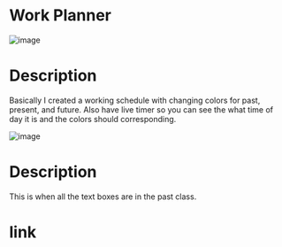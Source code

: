 # Work Planner
![image](https://github.com/nofox1/My-Work-Schedule/assets/136627240/693d98ce-e1b0-4411-8f37-65c1202667f3)
# Description 
Basically I created a working schedule with changing colors for past, present, and future. Also have live timer so you can see the what time of day it is and the colors should corresponding.

![image](https://github.com/nofox1/My-Work-Schedule/assets/136627240/870600db-ccdf-4692-9a5e-76dc2f2b3c63)
# Description
This is when all the text boxes are in the past class.
# link 



